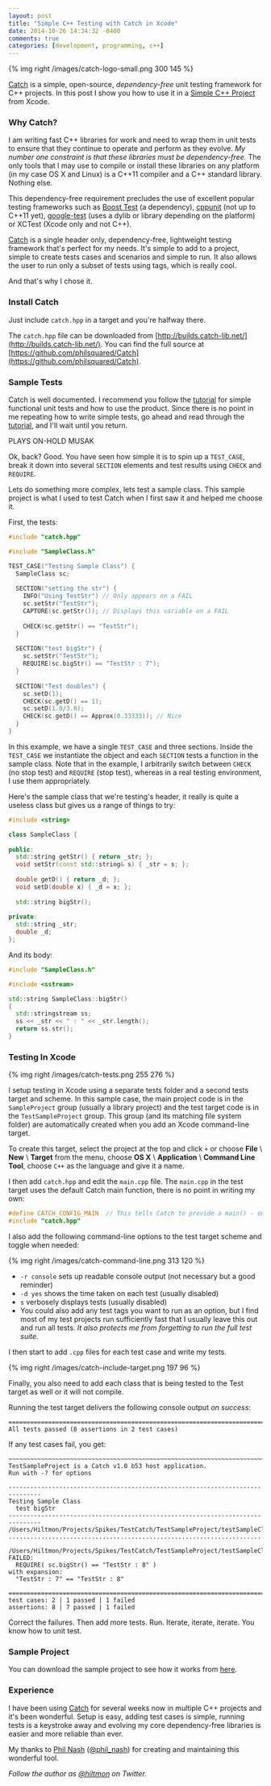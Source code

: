 ```yaml
---
layout: post
title: "Simple C++ Testing with Catch in Xcode"
date: 2014-10-26 14:34:32 -0400
comments: true
categories: [development, programming, c++]
---
```


{% img right /images/catch-logo-small.png 300 145 %}

[Catch](https://github.com/philsquared/Catch) is a simple, open-source, *dependency-free* unit testing framework for C++ projects. In this post I show you how to use it in a [Simple C++ Project](https://hiltmon.com/blog/2013/07/05/xcode-and-the-simple-c-plus-plus-project-structure/) from Xcode.

### Why Catch?

I am writing fast C++ libraries for work and need to wrap them in unit tests to ensure that they continue to operate and perform as they evolve. *My number one constraint is that these libraries must be dependency-free.* The only tools that I may use to compile or install these libraries on any platform (in my case OS X and Linux) is a C++11 compiler and a C++ standard library. Nothing else.

This dependency-free requirement precludes the use of excellent popular testing frameworks such as [Boost Test](http://www.boost.org/doc/libs/1_49_0/libs/test/doc/html/index.html) (a dependency), [cppunit](http://sourceforge.net/projects/cppunit/) (not up to C++11 yet), [google-test](https://code.google.com/p/googletest/) (uses a dylib or library depending on the platform) or XCTest (Xcode only and not C++).

[Catch](https://github.com/philsquared/Catch) is a single header only, dependency-free, lightweight testing framework that's perfect for my needs. It's simple to add to a project, simple to create tests cases and scenarios and simple to run. It also allows the user to run only a subset of tests using tags, which is really cool.

And that's why I chose it.

### Install Catch

Just include `catch.hpp` in a target and you're halfway there.

The `catch.hpp` file can be downloaded from [http://builds.catch-lib.net/](http://builds.catch-lib.net/). You can find the full source at [https://github.com/philsquared/Catch](https://github.com/philsquared/Catch).

### Sample Tests

Catch is well documented. I recommend you follow the [tutorial](https://github.com/philsquared/Catch/blob/master/docs/tutorial.md) for simple functional unit tests and how to use the product.  Since there is no point in me repeating how to write simple tests, go ahead and read through the [tutorial](https://github.com/philsquared/Catch/blob/master/docs/tutorial.md), and I'll wait until you return.

<span class="light">PLAYS ON-HOLD MUSAK</span>

Ok, back? Good. You have seen how simple it is to spin up a `TEST_CASE`, break it down into several `SECTION` elements and test results using `CHECK` and `REQUIRE`.

Lets do something more complex, lets test a sample class. This sample project is what I used to test Catch when I first saw it and helped me choose it.

First, the tests:

``` c++ test_sample_class.cpp
#include "catch.hpp"

#include "SampleClass.h"

TEST_CASE("Testing Sample Class") {
  SampleClass sc;
  
  SECTION("setting the str") {
    INFO("Using TestStr") // Only appears on a FAIL
    sc.setStr("TestStr");
    CAPTURE(sc.getStr()); // Displays this variable on a FAIL
    
    CHECK(sc.getStr() == "TestStr");
  }
  
  SECTION("test bigStr") {
    sc.setStr("TestStr");
    REQUIRE(sc.bigStr() == "TestStr : 7");
  }
  
  SECTION("Test doubles") {
    sc.setD(1);
    CHECK(sc.getD() == 1);
    sc.setD(1.0/3.0);
    CHECK(sc.getD() == Approx(0.33333)); // Nice
  }
}
```

In this example, we have a single `TEST_CASE` and three sections. Inside the `TEST_CASE` we instantiate the object and each `SECTION` tests a function in the sample class. Note that in the example, I arbitrarily switch between `CHECK` (no stop test) and `REQUIRE` (stop test), whereas in a real testing environment, I use them appropriately.

Here's the sample class that we're testing's header, it really is quite a useless class but gives us a range of things to try:

``` c++ sample_class.h
#include <string>

class SampleClass {
 
public:
  std::string getStr() { return _str; };
  void setStr(const std::string& s) { _str = s; };
  
  double getD() { return _d; };
  void setD(double x) { _d = x; };
  
  std::string bigStr();
  
private:
  std::string _str;
  double _d;
};
```

And its body:

``` c++ sample_class.cpp
#include "SampleClass.h"

#include <sstream>

std::string SampleClass::bigStr()
{
  std::stringstream ss;
  ss << _str << " : " << _str.length();
  return ss.str();
}
```

### Testing In Xcode

{% img right /images/catch-tests.png 255 276 %}

I setup testing in Xcode using a separate tests folder and a second tests target and scheme. In this sample case, the main project code is in the  `SampleProject` group (usually a library project) and the test target code is in the `TestSampleProject` group. This group (and its matching file system folder) are automatically created when you add an Xcode command-line target.

To create this target, select the project at the top and click `+` or choose **File** \ **New** \ **Target** from the menu, choose **OS X** \ **Application** \ **Command Line Tool**, choose `C++` as the language and give it a name.

I then add `catch.hpp` and edit the `main.cpp` file. The `main.cpp` in the test target uses the default Catch main function, there is no point in writing my own:

``` c++ main.cpp
#define CATCH_CONFIG_MAIN  // This tells Catch to provide a main() - only do this in one cpp file
#include "catch.hpp"
```

I also add the following command-line options to the test target scheme and toggle when needed:

{% img right /images/catch-command-line.png 313 120 %}

- `-r console` sets up readable console output (not necessary but a good reminder)
- `-d yes` shows the time taken on each test (usually disabled)
- `s` verbosely displays tests (usually disabled)
- You could also add any test tags you want to run as an option, but I find most of my test projects run sufficiently fast that I usually leave this out and run all tests. *It also protects me from forgetting to run the full test suite.*

I then start to add `.cpp` files for each test case and write my tests.

{% img right /images/catch-include-target.png 197 96 %}

Finally, you also need to add each class that is being tested to the Test target as well or it will not compile.

Running the test target delivers the following console output *on success*:

``` plain
===============================================================================
All tests passed (8 assertions in 2 test cases)
```

If any test cases fail, you get:

``` plain
~~~~~~~~~~~~~~~~~~~~~~~~~~~~~~~~~~~~~~~~~~~~~~~~~~~~~~~~~~~~~~~~~~~~~~~~~~~~~~~
TestSampleProject is a Catch v1.0 b53 host application.
Run with -? for options

-------------------------------------------------------------------------------
Testing Sample Class
  test bigStr
-------------------------------------------------------------------------------
/Users/Hiltmon/Projects/Spikes/TestCatch/TestSampleProject/testSampleClass.cpp:13
...............................................................................

/Users/Hiltmon/Projects/Spikes/TestCatch/TestSampleProject/testSampleClass.cpp:26: FAILED:
  REQUIRE( sc.bigStr() == "TestStr : 8" )
with expansion:
  "TestStr : 7" == "TestStr : 8"

===============================================================================
test cases: 2 | 1 passed | 1 failed
assertions: 8 | 7 passed | 1 failed
```

Correct the failures. Then add more tests. Run. Iterate, iterate, iterate. You know how to unit test.

### Sample Project

You can download the sample project to see how it works from [here](https://hiltmon.com/files/TestCatch.zip).

### Experience

I have been using [Catch](https://github.com/philsquared/Catch) for several weeks now in multiple C++ projects and it's been wonderful. Setup is easy, adding test cases is simple, running tests is a keystroke away and evolving my core dependency-free libraries is easier and more reliable than ever.
 
My thanks to [Phil Nash](http://www.levelofindirection.com) ([@phil_nash](https://twitter.com/phil_nash)) for creating and maintaining this wonderful tool.

*Follow the author as [@hiltmon](http://twitter.com/hiltmon) on Twitter.*

